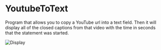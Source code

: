 # YoutubeToText

Program that allows you to copy a YouTube url into a text field. Then it will display all of the closed captions from that video with the time in seconds that the statement was started.

![Display](https://imgur.com/Ghsj182)
